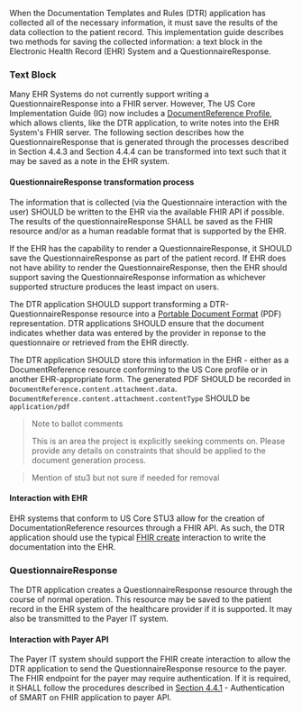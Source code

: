When the Documentation Templates and Rules (DTR) application has collected all of the necessary information, it must save the results of the data collection to the patient record. This implementation guide describes two methods for saving the collected information: a text block in the Electronic Health Record (EHR) System and a QuestionnaireResponse.

### Text Block
Many EHR Systems do not currently support writing a QuestionnaireResponse into a FHIR server. However, The US Core Implementation Guide (IG) now includes a [DocumentReference Profile](https://build.fhir.org/ig/HL7/US-Core-R4/StructureDefinition-new-us-core-documentreference.html), which allows clients, like the DTR application, to write notes into the EHR System's FHIR server. The following section describes how the QuestionnaireResponse that is generated through the processes described in Section 4.4.3 and Section 4.4.4 can be transformed into text such that it may be saved as a note in the EHR system.

#### QuestionnaireResponse transformation process

The information that is collected (via the Questionnaire interaction with the user) SHOULD be written to the EHR via the available FHIR API if possible. The results of the questionnaireResponse SHALL be saved as the FHIR resource and/or as a human readable format that is supported by the EHR.

 If the EHR has the capability to render a QuestionnaireResponse, it SHOULD save the QuestionnaireResponse as part of the patient record. If EHR does not have ability to render the QuestionnaireResponse, then the EHR should support saving the QuestionnaireResponse information as whichever supported structure produces the least impact on users.

The DTR application SHOULD support transforming a DTR-QuestionnaireResponse resource into a [Portable Document Format](https://www.iso.org/standard/63534.html) (PDF) representation. DTR applications SHOULD ensure that the document indicates whether data was entered by the provider in reponse to the questionnaire or retrieved from the EHR directly.

The DTR application SHOULD store this information in the EHR - either as a DocumentReference resource conforming to the US Core profile or in another EHR-appropriate form. The generated PDF SHOULD be recorded in `DocumentReference.content.attachment.data`. `DocumentReference.content.attachment.contentType` SHOULD be `application/pdf`

> Note to ballot comments
>
> This is an area the project is explicitly seeking comments on. Please provide any
> details on constraints that should be applied to the document generation process.

> Mention of stu3 but not sure if needed for removal

#### Interaction with EHR
EHR systems that conform to US Core STU3 allow for the creation of DocumentationReference resources through a FHIR API. As such, the DTR application should use the typical [FHIR create](http://hl7.org/fhir/R4/http.html#create) interaction to write the documentation into the EHR.

### QuestionnaireResponse
The DTR application creates a QuestionnaireResponse resource through the course of normal operation. This resource may be saved to the patient record in the EHR system of the healthcare provider if it is supported. It may also be transmitted to the Payer IT system.

#### Interaction with Payer API
The Payer IT system should support the FHIR create interaction to allow the DTR application to send the QuestionnaireResponse resource to the payer. The FHIR endpoint for the payer may require authentication. If it is required, it SHALL follow the procedures described in [Section 4.4.1](specification__behaviors__retrieval_of_payer_resources.html#authentication-of-smart-on-fhir-application-to-payer-api) - Authentication of SMART on FHIR application to payer API.
